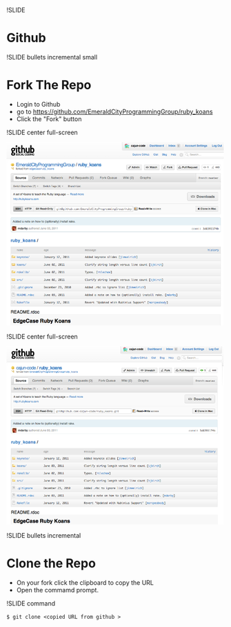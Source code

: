 !SLIDE 
# Github #

!SLIDE bullets incremental small
# Fork The Repo #

* Login to Github
* go to https://github.com/EmeraldCityProgrammingGroup/ruby_koans
* Click the "Fork" button

!SLIDE center full-screen

![ALT Github Koans](emerald_hub.png)

!SLIDE center full-screen

![alt Fork Koans](forked_koans.png)

!SLIDE bullets incremental
# Clone the Repo #

* On your fork click the clipboard to copy the URL
* Open the commamd prompt.  

!SLIDE command
  
    $ git clone <copied URL from github >
  

